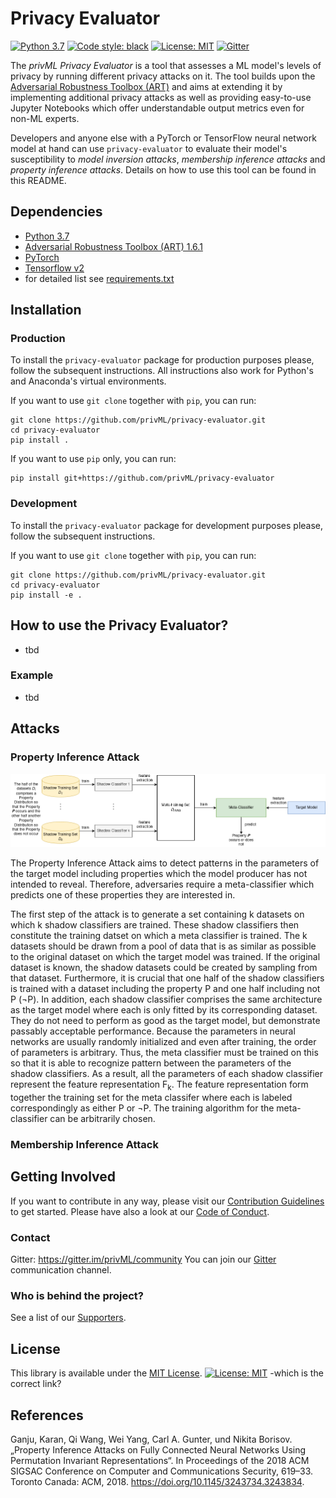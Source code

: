 # Privacy Evaluator
[![Python 3.7](https://img.shields.io/badge/python-3.7-blue.svg)](https://www.python.org/downloads/release/python-370/)
[![Code style: black](https://img.shields.io/badge/code%20style-black-000000.svg)](https://github.com/psf/black)
[![License: MIT](https://img.shields.io/badge/License-MIT-blue.svg)](https://opensource.org/licenses/MIT)
[![Gitter](https://badges.gitter.im/fairlearn/community.svg)](https://gitter.im/fairlearn/community?utm_source=badge&utm_medium=badge&utm_campaign=pr-badge)


The *privML Privacy Evaluator* is a tool that assesses a ML model's levels of privacy by running different privacy attacks on it. The tool builds upon the [Adversarial Robustness Toolbox (ART)](https://github.com/Trusted-AI/adversarial-robustness-toolbox) and aims at extending it by implementing additional privacy attacks as well as providing easy-to-use Jupyter Notebooks which offer understandable output metrics even for non-ML experts.

Developers and anyone else with a PyTorch or TensorFlow neural network model at hand can use `privacy-evaluator` to evaluate their model's susceptibility to *model inversion attacks*, *membership inference attacks* and *property inference attacks*. Details on how to use this tool can be found in this README. 

## Dependencies

- [Python 3.7](https://www.python.org/)
- [Adversarial Robustness Toolbox (ART) 1.6.1](https://github.com/Trusted-AI/adversarial-robustness-toolbox)
- [PyTorch](https://pytorch.org/)
- [Tensorflow v2](https://www.tensorflow.org/)
- for detailed list see [requirements.txt](requirements.txt) 

## Installation

### Production

To install the `privacy-evaluator` package for production purposes please, follow the subsequent instructions. All instructions also work for Python's and Anaconda's virtual environments.

If you want to use `git clone` together with `pip`, you can run:

```
git clone https://github.com/privML/privacy-evaluator.git
cd privacy-evaluator
pip install .
```

If you want to use `pip` only, you can run:

```
pip install git+https://github.com/privML/privacy-evaluator
```

### Development

To install the `privacy-evaluator` package for development purposes please, follow the subsequent instructions.

If you want to use `git clone` together with `pip`, you can run:

```
git clone https://github.com/privML/privacy-evaluator.git
cd privacy-evaluator
pip install -e .
```

## How to use the Privacy Evaluator?
- tbd


### Example
- tbd


## Attacks

### Property Inference Attack
![plot](docs/Property_Interference_Attacks.png)

The Property Inference Attack aims to detect patterns in the parameters of the target model including properties 
which the model producer has not intended to reveal. Therefore, adversaries require a 
meta-classifier which predicts one of these properties they are interested in. 

The first step of the attack is to generate a set containing k datasets on which k shadow classifiers are trained. These shadow classifiers then constitute the training datset on which a meta classifier is trained. The k datasets should be drawn from a pool of data that is as similar as possible to the original dataset on which the target model was trained. If the original dataset is known, the shadow datasets could be created by sampling from that dataset. Furthermore, it is crucial that one half of the shadow classifiers 
is trained with a dataset including the property P and one half including not P (¬P). In addition, 
each shadow classifier comprises the same architecture as the target model where each is only fitted by its 
corresponding dataset. They do not need to perform as good as the target model, but demonstrate passably acceptable 
performance.
Because the parameters in neural networks are usually randomly initialized and even after training, the order of 
parameters is arbitrary. Thus, the meta classifier must be trained on this so that it is able to recognize pattern between 
the parameters of the shadow classifiers. As a result, all the parameters of each shadow classifier represent the 
feature representation F<sub>k</sub>. The feature representation form together the training set for the meta classifer 
where each is labeled correspondingly as either P or ¬P. The training algorithm for the meta-classifier can 
be arbitrarily chosen.

### Membership Inference Attack


## Getting Involved
If you want to contribute in any way, please visit our [Contribution Guidelines](./CONTRIBUTING.md) to get started. Please have also a look at our [Code of Conduct](./CODE_OF_CONDUCT.md). 

### Contact
Gitter: https://gitter.im/privML/community
You can join our [Gitter](https://gitter.im/privML/community) communication channel.

### Who is behind the project?
See a list of our [Supporters](./SUPPORTER_LIST.md).


## License
This library is available under the [MIT License](https://github.com/git/git-scm.com/blob/master/MIT-LICENSE.txt).
[![License: MIT](https://img.shields.io/badge/License-MIT-blue.svg)](https://opensource.org/licenses/MIT)
-which is the correct link?

## References
Ganju, Karan, Qi Wang, Wei Yang, Carl A. Gunter, und Nikita Borisov. „Property Inference Attacks on Fully Connected Neural Networks Using Permutation Invariant Representations“. In Proceedings of the 2018 ACM SIGSAC Conference on Computer and Communications Security, 619–33. Toronto Canada: ACM, 2018. https://doi.org/10.1145/3243734.3243834.

